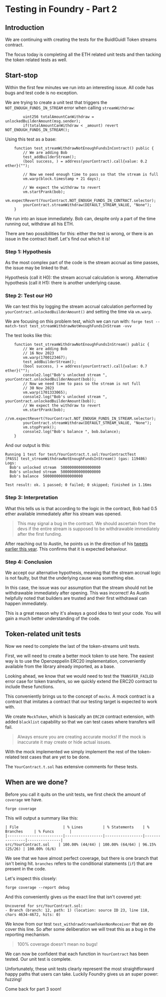 # Testing in Foundry - Part 2

## Introduction  

We are continuing with creating the tests for the BuidlGuidl Token streams contract. 

The focus today is completing all the ETH related unit tests and then tacking the token related tests as well.

## Start-stop  

Within the first few minutes we run into an interesting issue. All code has bugs and test code is no exception.


We are trying to create a unit test that triggers the `NOT_ENOUGH_FUNDS_IN_STREAM` error when calling `streamWithdraw`: 
```
        uint256 totalAmountCanWithdraw = unlockedBuilderAmount(msg.sender);
        if(totalAmountCanWithdraw < _amount) revert NOT_ENOUGH_FUNDS_IN_STREAM();

```

Using this test as a base:  

```
    function test_streamWithdrawNotEnoughFundsInContract() public {
        // We are adding Bob
        test_addBuilderStream();
        (bool success, ) = address(yourContract).call{value: 0.2 ether}("");

        // Now we need enough time to pass so that the stream is full
        vm.warp(block.timestamp + 21 days);

        // We expect the withdraw to revert  
        vm.startPrank(bob);
        vm.expectRevert(YourContract.NOT_ENOUGH_FUNDS_IN_CONTRACT.selector);
        yourContract.streamWithdraw(DEFAULT_STREAM_VALUE, "None");
    }
```

We run into an issue immediately. Bob can, despite only a part of the time running out, withdraw all his ETH. 

There are two possibilities for this: either the test is wrong, or there is an issue in the contract itself. Let's find out which it is!

### Step 1: Hypothesis  

As the most complex part of the code is the stream accrual as time passes, the issue may be linked to that.

Hypothesis (call it H0): the stream accrual calculation is wrong.
Alternative hypothesis (call it H1): there is another underlying cause.

### Step 2: Test our H0
We can test this by logging the stream accrual calculation performed by `yourContract.unlockedBuilderAmount()` and setting the time via `vm.warp`.

We are focusing on this problem test, which we can run with: `forge test --match-test test_streamWithdrawNotWnoughFundsInStream -vvv`

The test looks like this:  
```
    function test_streamWithdrawNotEnoughFundsInStream() public {
        // We are adding Bob
        // 16 Nov 2023
        vm.warp(1700123467);
        test_addBuilderStream();
        (bool success, ) = address(yourContract).call{value: 0.7 ether}("");
        console2.log("Bob's unlocked stream ", yourContract.unlockedBuilderAmount(bob));
        // Now we need time to pass so the stream is not full
        // 30 Nov 2023
        vm.warp(1701333065);
        console2.log("Bob's unlocked stream ", yourContract.unlockedBuilderAmount(bob));
        // We expect the withdraw to revert  
        vm.startPrank(bob);
        //vm.expectRevert(YourContract.NOT_ENOUGH_FUNDS_IN_STREAM.selector);
        yourContract.streamWithdraw(DEFAULT_STREAM_VALUE, "None");
        vm.stopPrank();
        console2.log("Bob's balance ", bob.balance);
    }
```

And our output is this: 
```
Running 1 test for test/YourContract.t.sol:YourContractTest
[PASS] test_streamWithdrawNotEnoughFundsInStream() (gas: 119486)
Logs:
  Bob's unlocked stream  500000000000000000
  Bob's unlocked stream  500000000000000000
  Bob's balance  500000000000000000

Test result: ok. 1 passed; 0 failed; 0 skipped; finished in 1.16ms
```

### Step 3: Interpretation

What this tells us is that according to the logic in the contract, Bob had 0.5 ether available immediately after his stream was opened. 

> This may signal a bug in the contract. We should ascertain from the devs if the entire stream is supposed to be withdrawable immediately after the first funding.

After reaching out to Austin, he points us in the direction of his [tweets earlier this year](https://x.com/austingriffith/status/1674444986463719424?s=46&t=3J-S7_iZrqdWSB0sUNFYRA). This confirms that it is expected behaviour.

### Step 4: Conclusion  
We accept our alternative hypothesis, meaning that the stream accrual logic is not faulty, but that the underlying cause was something else. 

In this case, the issue was our assumption that the stream should not be withdrawable immediately after opening. This was incorrect! As Austin helpfully noted that builders are trusted and their first withdrawal can happen immediately.

This is a great reason why it's always a good idea to test your code. You will gain a much better understanding of the code.

## Token-related unit tests  

Now we need to complete the last of the token-streams unit tests.

First, we will need to create a better mock token to use here. The easiest way is to use the Openzeppelin ERC20 implementation, conveniently available from the library already imported, as a base.

Looking ahead, we know that we would need to test the `TRANSFER_FAILED` error case for token transfers, so we quickly extend the ERC20 contract to include these functions. 

This conveniently brings us to the concept of `mocks`. A mock contract is a contract that imitates a contract that our testing target is expected to work with. 

We create `MockToken`, which is basically an `ERC20` contract extension, with added `blacklist` capability so that we can test cases where transfers will fail.

> Always ensure you are creating accurate mocks! If the mock is inaccurate it may create or hide actual issues.  

With the mock implemented we simply implement the rest of the token-related test cases that are yet to be done.

The `YourContract.t.sol` has extensive comments for these tests.

## When are we done? 

Before you call it quits on the unit tests, we first check the amount of `coverage` we have.

```
forge coverage
```

This will output a summary like this:
```
| File                    | % Lines         | % Statements    | % Branches     | % Funcs       |
|-------------------------|-----------------|-----------------|----------------|---------------|
src/YourContract.sol    | 100.00% (44/44) | 100.00% (64/64) | 96.15% (25/26) | 100.00% (6/6)
```

We see that we have almost perfect coverage, but there is one branch that isn't being hit. `branches` refers to the conditional statements (`if`) that are present in the code.

Let's inspect this closely:

```
forge coverage --report debug
```

And this conveniently gives us the exact line that isn't covered yet:
```
Uncovered for src/YourContract.sol:
- Branch (branch: 12, path: 1) (location: source ID 23, line 118, chars 4634-4672, hits: 0)
```

We know from our test `test_withdrawStreamTokenNonReceiver` that we do cover this line. So after some deliberation we will treat this as a bug in the reporting mechanism.

> 100% coverage doesn't mean no bugs!

We can now be confident that each function in `YourContract` has been tested. Our unit test is complete.

Unfortunately, these unit tests clearly represent the most straightforward happy paths that users can take. Luckily Foundry gives us an super power: fuzzing!

Come back for part 3 soon!